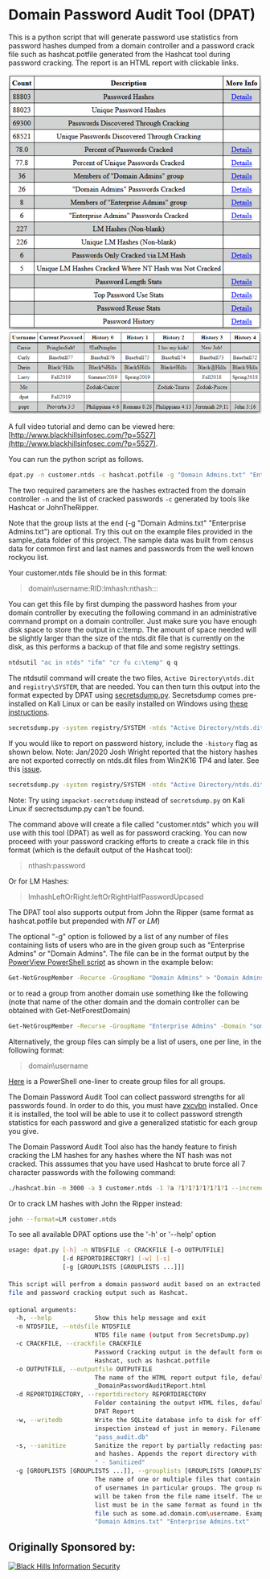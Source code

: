 # Domain Password Audit Tool (DPAT)

This is a python script that will generate password use statistics from password hashes dumped from a domain controller and a password crack file such as hashcat.potfile generated from the Hashcat tool during password cracking. The report is an HTML report with clickable links.


![alt text](dpatSummary.png "DPAT Summary Table")
![alt text](history.png "DPAT Summary Table")

A full video tutorial and demo can be viewed here: [http://www.blackhillsinfosec.com/?p=5527](http://www.blackhillsinfosec.com/?p=5527).

You can run the python script as follows.

```sh
dpat.py -n customer.ntds -c hashcat.potfile -g "Domain Admins.txt" "Enterprise Admins.txt"
```
The two required parameters are the hashes extracted from the domain controller `-n` and the list of cracked passwords `-c` generated by tools like Hashcat or JohnTheRipper.

Note that the group lists at the end (-g "Domain Admins.txt" "Enterprise Admins.txt") are optional. Try this out on the example files provided in the sample_data folder of this project. The sample data was built from census data for common first and last names and passwords from the well known rockyou list.

Your customer.ntds file should be in this format:
> domain\username:RID:lmhash:nthash:::

You can get this file by first dumping the password hashes from your domain controller by executing the following command in an administrative command prompt on a domain controller. Just make sure you have enough disk space to store the output in c:\temp. The amount of space needed will be slightly larger than the size of the ntds.dit file that is currently on the disk, as this performs a backup of that file and some registry settings.

```sh
ntdsutil "ac in ntds" "ifm" "cr fu c:\temp" q q
```

The ntdsutil command will create the two files, `Active Directory\ntds.dit` and `registry\SYSTEM`, that are needed. You can then turn this output into the format expected by DPAT using [secretsdump.py](https://github.com/CoreSecurity/impacket/blob/master/examples/secretsdump.py). Secretsdump comes pre-installed on Kali Linux or can be easily installed on Windows using [these instructions](https://medium.com/@airman604/installing-impacket-on-windows-ded7ba8bec9a).


```sh
secretsdump.py -system registry/SYSTEM -ntds "Active Directory/ntds.dit" LOCAL -outputfile customer
```

If you would like to report on password history, include the `-history` flag as shown below. Note: Jan/2020 Josh Wright reported that the history hashes are not exported correctly on ntds.dit files from Win2K16 TP4 and later. See this [issue](https://github.com/SecureAuthCorp/impacket/issues/656).


```sh
secretsdump.py -system registry/SYSTEM -ntds "Active Directory/ntds.dit" LOCAL -outputfile customer -history
```

Note: Try using `impacket-secretsdump` instead of `secretsdump.py` on Kali Linux if secrectsdump.py can't be found.

The command above will create a file called "customer.ntds" which you will use with this tool (DPAT) as well as for password cracking. You can now proceed with your password cracking efforts to create a crack file in this format (which is the default output of the Hashcat tool):

>nthash:password

Or for LM Hashes:
>lmhashLeftOrRight:leftOrRightHalfPasswordUpcased

The DPAT tool also supports output from John the Ripper (same format as hashcat.potfile but prepended with $NT$ or $LM$)

The optional "-g" option is followed by a list of any number of files containing lists of users who are in the given group such as "Enterprise Admins" or "Domain Admins". The file can be in the format output by the [PowerView PowerShell script](https://github.com/PowerShellMafia/PowerSploit/tree/master/Recon) as shown in the example below:

```sh
Get-NetGroupMember -Recurse -GroupName "Domain Admins" > "Domain Admins.txt"
```

or to read a group from another domain use something like the following (note that name of the other domain and the domain controller can be obtained with Get-NetForestDomain)

```sh
Get-NetGroupMember -Recurse -GroupName "Enterprise Admins" -Domain "some.domain.com" -DomainController "DC01.some.domain.com" > "Enterprise Admins.txt"
```
Alternatively, the group files can simply be a list of users, one per line, in the following format:

>domain\username

[Here](https://gist.githubusercontent.com/joswr1ght/c557f8627832d54458c810e43be9c055/raw/b46e5e976196a20e7ecfe88da7d7a22c747d64e0/groupenumeration.ps1) is a PowerShell one-liner to create group files for all groups.

The Domain Password Audit Tool can collect password strengths for all passwords found.  In order to do this, you must have [zxcvbn](https://github.com/dropbox/zxcvbn) installed.  Once it is installed, the tool will be able to use it to collect password strength statistics for each password and give a generalized statistic for each group you give.

The Domain Password Audit Tool also has the handy feature to finish cracking the LM hashes for any hashes where the NT hash was not cracked. This asssumes that you have used Hashcat to brute force all 7 character passwords with the following command:

```sh
./hashcat.bin -m 3000 -a 3 customer.ntds -1 ?a ?1?1?1?1?1?1?1 --increment
```

Or to crack LM hashes with John the Ripper instead:

```sh
john --format=LM customer.ntds
```

To see all available DPAT options use the '-h' or '--help' option

```sh
usage: dpat.py [-h] -n NTDSFILE -c CRACKFILE [-o OUTPUTFILE]
               [-d REPORTDIRECTORY] [-w] [-s]
               [-g [GROUPLISTS [GROUPLISTS ...]]]

This script will perfrom a domain password audit based on an extracted NTDS
file and password cracking output such as Hashcat.

optional arguments:
  -h, --help            Show this help message and exit
  -n NTDSFILE, --ntdsfile NTDSFILE
                        NTDS file name (output from SecretsDump.py)
  -c CRACKFILE, --crackfile CRACKFILE
                        Password Cracking output in the default form output by
                        Hashcat, such as hashcat.potfile
  -o OUTPUTFILE, --outputfile OUTPUTFILE
                        The name of the HTML report output file, defaults to
                        _DomainPasswordAuditReport.html
  -d REPORTDIRECTORY, --reportdirectory REPORTDIRECTORY
                        Folder containing the output HTML files, defaults to
                        DPAT Report
  -w, --writedb         Write the SQLite database info to disk for offline
                        inspection instead of just in memory. Filename will be
                        "pass_audit.db"
  -s, --sanitize        Sanitize the report by partially redacting passwords
                        and hashes. Appends the report directory with
                        " - Sanitized"
  -g [GROUPLISTS [GROUPLISTS ...]], --grouplists [GROUPLISTS [GROUPLISTS ...]]
                        The name of one or multiple files that contain lists
                        of usernames in particular groups. The group names
                        will be taken from the file name itself. The username
                        list must be in the same format as found in the NTDS
                        file such as some.ad.domain.com\username. Example: -g
                        "Domain Admins.txt" "Enterprise Admins.txt"
```

## Originally Sponsored by:

[![Black Hills Information Security](https://www.blackhillsinfosec.com/wp-content/uploads/2018/12/BHIS-logo-L-1024x1024-221x221.png)](http://www.blackhillsinfosec.com)
